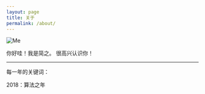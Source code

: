 ```yaml
---
layout: page
title: 关于
permalink: /about/
---
```


![Me](https://i.imgur.com/OJjTJOt.jpg)


你好哇！我是简之。
很高兴认识你！

---
每一年的关键词：

2018：算法之年